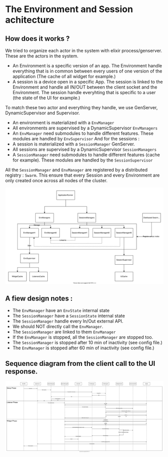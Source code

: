 # The Environment and Session achitecture

## How does it works ?
We tried to organize each actor in the system with elixir process/genserver.
These are the actors in the system.
- An Environment is a specific version of an app. The Environment handle everything that is in common between every users of one version of the application (The cache of all widget for example.)
- A session is a device open in a specific App. The session is linked to the Environment and handle all IN/OUT between the client socket and the Environment. The session handle everyhting that is specific to a user (the state of the UI for example.)

To match these two actor and everything they handle, we use GenServer, DynamicSupervisor and Supervisor.
- An environment is materialized with a `EnvManager`
- All environments are supervised by a DynamicSupervisor `EnvManagers`
- An `EnvManager` need submodules to handle different features. These modules are handled by `EnvSupervisor`
And for the sessions :
- A session is materialized with a `SessionManager` GenServer.
- All sessions are supervised by a DynamicSupervisor `SessionManagers`
- A `SessionManager` need submodules to handle different features (cache for example). These modules are handled by the `SessionSupervisor`

All the `SessionManager` and `EnvManager` are registered by a distributed registry : `Swarm`. This ensure that every Session and every Environment are only created once across all nodes of the cluster.

![Env and Session Tree](diagrams/EnvSessionTree.svg)


## A fiew design notes :
- The `EnvManager` have an `EnvState` internal state
- The `SessionManager` have a `SessionState` internal state
- The `SessionManager` handle every In/Out external API.
- We should NOT directly call the `EnvManager`.
- The `SessionManager` are linked to them `EnvManager`
- If the `EnvManager` is stopped, all the `SessionManager` are stopped too.
- The `SessionManager` is stopped after 10 min of inactivity (see config file.)
- The `EnvManager` is stopped after 60 min of inactivity (see config file.)

## Sequence diagram from the client call to the UI response.
![Sequence Diagram](diagrams/SequenceWidget.svg)